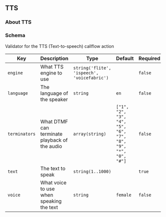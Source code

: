 ## TTS

### About TTS

### Schema

Validator for the TTS (Text-to-speech) callflow action

Key | Description | Type | Default | Required
--- | ----------- | ---- | ------- | --------
`engine` | What TTS engine to use | `string('flite', 'ispeech', 'voicefabric')` |   | `false`
`language` | The language of the speaker | `string` | `en` | `false`
`terminators` | What DTMF can terminate playback of the audio | `array(string)` | `["1", "2", "3", "4", "5", "6", "7", "8", "9", "*", "0", "#"]` | `false`
`text` | The text to speak | `string(1..1000)` |   | `true`
`voice` | What voice to use when speaking the text | `string` | `female` | `false`
